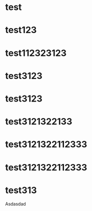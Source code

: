 # test
# test123 
# test112323123 
# test3123 
# test3123 
# test3121322133 
# test3121322112333 
# test3121322112333 
# test313 
Asdasdad
